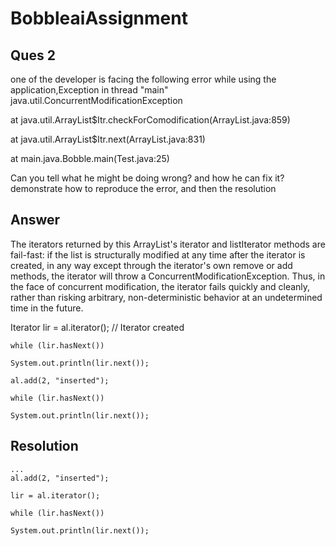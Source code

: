 # BobbleaiAssignment
## Ques 2
one of the developer is facing the following error while using the application,Exception in thread "main" java.util.ConcurrentModificationException

at java.util.ArrayList$Itr.checkForComodification(ArrayList.java:859)

at java.util.ArrayList$Itr.next(ArrayList.java:831)

at main.java.Bobble.main(Test.java:25)

Can you tell what he might be doing wrong? and how he can fix it? demonstrate how to reproduce the error, and then the resolution

## Answer
The iterators returned by this ArrayList's iterator and listIterator methods are fail-fast: if the list is structurally modified at any time after the iterator is created, in any way except through the iterator's own remove or add methods, the iterator will throw a ConcurrentModificationException. Thus, in the face of concurrent modification, the iterator fails quickly and cleanly, rather than risking arbitrary, non-deterministic behavior at an undetermined time in the future.

Iterator<String> lir = al.iterator(); // Iterator created
```  
while (lir.hasNext())

System.out.println(lir.next());
    
al.add(2, "inserted"); 

while (lir.hasNext()) 

System.out.println(lir.next());

```

## Resolution

```
...
al.add(2, "inserted");

lir = al.iterator();

while (lir.hasNext()) 

System.out.println(lir.next());
    
 ```   
    
